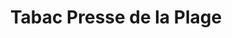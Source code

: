 ---
title: "Tabac Presse de la Plage"
url: /le-grau-du-roi/tabac-presse-de-la-plage/
shop: marchand de journaux
---
